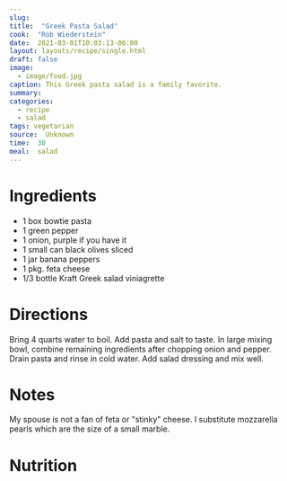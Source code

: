 ```yaml
---
slug:
title:  "Greek Pasta Salad"
cook:  "Rob Wiederstein"
date:  2021-03-01T10:03:13-06:00
layout: layouts/recipe/single.html
draft: false
image:
  - image/food.jpg
caption: This Greek pasta salad is a family favorite. 
summary:
categories: 
  - recipe
  - salad
tags: vegetarian
source:  Unknown
time:  30
meal:  salad
---
```


# Ingredients
- 1 box bowtie pasta
- 1 green pepper
- 1 onion, purple if you have it
- 1 small can black olives sliced
- 1 jar banana peppers
- 1 pkg. feta cheese
- 1/3 bottle Kraft Greek salad viniagrette

# Directions

Bring 4 quarts water to boil.  Add pasta and salt to taste.  In large mixing bowl, combine remaining ingredients after chopping onion and pepper.  Drain pasta and rinse in cold water.  Add salad dressing and mix well.

# Notes

My spouse is not a fan of feta or "stinky" cheese.  I substitute mozzarella pearls  which are the size of a small marble.  

# Nutrition
